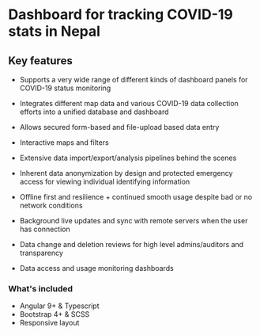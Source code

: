 <!-- covdbs couch, couch potato, pay blockdb -->
# Dashboard for tracking COVID-19 stats in Nepal

## Key features

- Supports a very wide range of different kinds of dashboard panels for COVID-19 status monitoring
- Integrates different map data and various COVID-19 data collection efforts into a unified database and dashboard
- Allows secured form-based and file-upload based data entry
- Interactive maps and filters
- Extensive data import/export/analysis pipelines behind the scenes

- Inherent data anonymization by design and protected emergency access for viewing individual identifying information
- Offline first and resilience + continued smooth usage despite bad or no network conditions
- Background live updates and sync with remote servers when the user has connection
- Data change and deletion reviews for high level admins/auditors and transparency
- Data access and usage monitoring dashboards 

### What's included

- Angular 9+ & Typescript
- Bootstrap 4+ & SCSS
- Responsive layout

